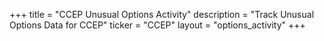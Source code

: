 +++
title = "CCEP Unusual Options Activity"
description = "Track Unusual Options Data for CCEP"
ticker = "CCEP"
layout = "options_activity"
+++


